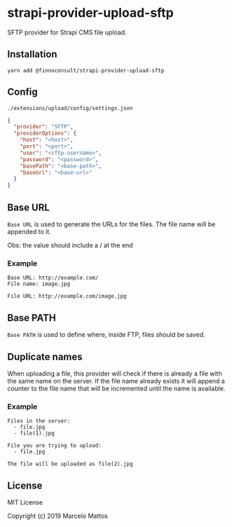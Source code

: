 # strapi-provider-upload-sftp

SFTP provider for Strapi CMS file upload.

## Installation

```
yarn add @finnoconsult/strapi-provider-upload-sftp
```

## Config

`./extensions/upload/config/settings.json`

```json
{
  "provider": "SFTP",
  "providerOptions": {
    "host": "<host>",
    "port": "<port>",
    "user": "<sftp-username>",
    "password": "<password>",
    "basePath": "<base-path>",
    "baseUrl": "<base-url>"
  }
}
```

## Base URL
`Base URL` is used to generate the URLs for the files. The file name will be appended to it.

Obs: the value should include a / at the end

### Example
```
Base URL: http://example.com/
File name: image.jpg

File URL: http://example.com/image.jpg
```

## Base PATH
`Base PATH` is used to define where, inside FTP, files should be saved.

## Duplicate names
When uploading a file, this provider will check if there is already a file with the same name on the server. If the file name already exists it will append a counter to the file name that will be incremented until the name is available.

### Example
```
Files in the server:
  - file.jpg
  - file(1).jpg

File you are trying to upload:
  - file.jpg

The file will be uploaded as file(2).jpg
```

## License

MIT License

Copyright (c) 2019 Marcelo Mattos